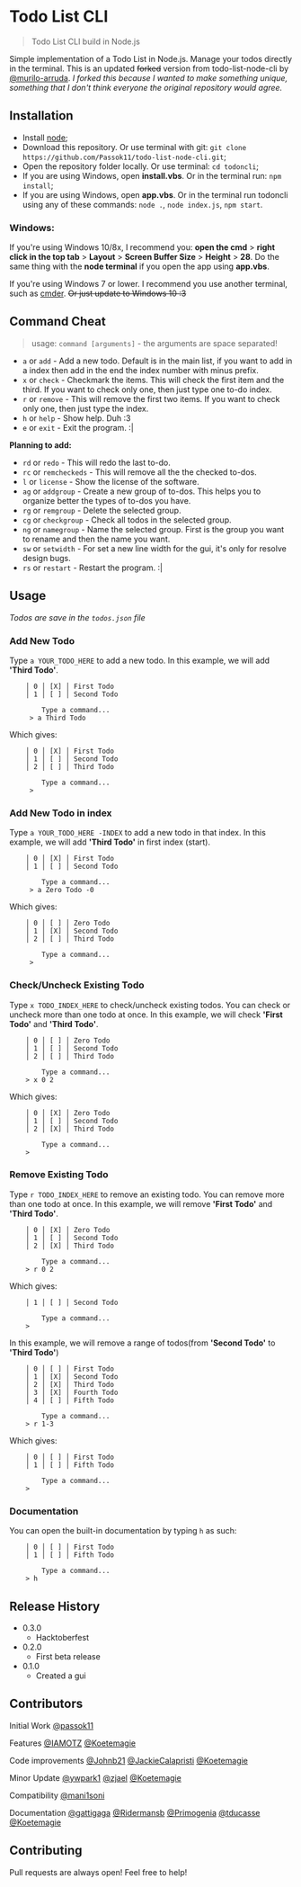 # Todo List CLI
> Todo List CLI build in Node.js

Simple implementation of a Todo List in Node.js. Manage your todos directly in the terminal. This is an updated ~~forked~~ version from todo-list-node-cli by [@murilo-arruda](https://github.com/murilo-arruda). *I forked this because I wanted to make something unique, something that I don't think everyone the original repository would agree.*

## Installation

- Install [node](https://nodejs.org/);
- Download this repository. Or use terminal with git: `git clone https://github.com/Passok11/todo-list-node-cli.git`;
- Open the repository folder locally. Or use terminal: `cd todoncli`;
- If you are using Windows, open **install.vbs**. Or in the terminal run: `npm install`;
- If you are using Windows, open **app.vbs**. Or in the terminal run todoncli using any of these commands: `node .`, `node index.js`, `npm start`.

### Windows:

If you're using Windows 10/8x, I recommend you: **open the cmd** > **right click in the top tab** > **Layout** > **Screen Buffer Size** > **Height** > **28**.
Do the same thing with the **node terminal** if you open the app using **app.vbs**.

If you're using Windows 7 or lower. I recommend you use another terminal, such as [cmder](http://cmder.net/). ~~Or just update to Windows 10 :3~~

## Command Cheat

> usage: `command [arguments]` - the arguments are space separated!

* `a` or `add` - Add a new todo. Default is in the main list, if you want to add in a index then add in the end the index number with minus prefix.
* `x` or `check` - Checkmark the items. This will check the first item and the third. If you want to check only one, then just type one to-do index.
* `r` or `remove` - This will remove the first two items. If you want to check only one, then just type the index.
* `h` or `help` - Show help. Duh :3
* `e` or `exit` - Exit the program. :|

**Planning to add:**
* `rd` or `redo` - This will redo the last to-do.
* `rc` or `remcheckeds` - This will remove all the the checked to-dos.
* `l` or `license` - Show the license of the software.
* `ag` or `addgroup` - Create a new group of to-dos. This helps you to organize better the types of to-dos you have.
* `rg` or `remgroup` - Delete the selected group.
* `cg` or `checkgroup` - Check all todos in the selected group.
* `ng` or `namegroup` - Name the selected group. First is the group you want to rename and then the name you want.
* `sw` or `setwidth` - For set a new line width for the gui, it's only for resolve design bugs.
* `rs` or `restart` - Restart the program. :|

## Usage

*Todos are save in the `todos.json` file*

### Add New Todo

Type `a YOUR_TODO_HERE` to add a new todo. In this example, we will add **'Third Todo'**.

```
    │ 0 │ [X] │ First Todo
    │ 1 │ [ ] │ Second Todo

        Type a command...
     > a Third Todo
```

Which gives:

```
    │ 0 │ [X] │ First Todo
    │ 1 │ [ ] │ Second Todo
    │ 2 │ [ ] │ Third Todo

        Type a command...
     >
```

### Add New Todo in index

Type `a YOUR_TODO_HERE -INDEX` to add a new todo in that index. In this example, we will add **'Third Todo'** in first index (start).

```
    │ 0 │ [X] │ First Todo
    │ 1 │ [ ] │ Second Todo

        Type a command...
     > a Zero Todo -0
```

Which gives:

```
    │ 0 │ [ ] │ Zero Todo
    │ 1 │ [X] │ Second Todo
    │ 2 │ [ ] │ Third Todo

        Type a command...
     >
```

### Check/Uncheck Existing Todo

Type `x TODO_INDEX_HERE` to check/uncheck existing todos. You can check or uncheck more than one todo at once. In this example, we will check **'First Todo'** and **'Third Todo'**.

```
    │ 0 │ [ ] │ Zero Todo
    │ 1 │ [ ] │ Second Todo
    │ 2 │ [ ] │ Third Todo

        Type a command...
    > x 0 2
```

Which gives:

```
    │ 0 │ [X] │ Zero Todo
    │ 1 │ [ ] │ Second Todo
    │ 2 │ [X] │ Third Todo

        Type a command...
    >
```

### Remove Existing Todo

Type `r TODO_INDEX_HERE` to remove an existing todo. You can remove more than one todo at once. In this example, we will remove **'First Todo'** and **'Third Todo'**.

```
    │ 0 │ [X] │ Zero Todo
    │ 1 │ [ ] │ Second Todo
    │ 2 │ [X] │ Third Todo

        Type a command...
    > r 0 2
```

Which gives:

```
    │ 1 │ [ ] │ Second Todo

        Type a command...
    >
```

In this example, we will remove a range of todos(from **'Second Todo'** to **'Third Todo'**)
```
    │ 0 │ [ ] │ First Todo
    │ 1 │ [X] │ Second Todo
    │ 2 │ [X] │ Third Todo
    │ 3 │ [X] │ Fourth Todo
    │ 4 │ [ ] │ Fifth Todo

        Type a command...
    > r 1-3
```

Which gives:

```
    │ 0 │ [ ] │ First Todo
    │ 1 │ [ ] │ Fifth Todo

        Type a command...
    >
```

### Documentation

You can open the built-in documentation by typing `h` as such:

```
    │ 0 │ [ ] │ First Todo
    │ 1 │ [ ] │ Fifth Todo

        Type a command...
    > h
```

## Release History
* 0.3.0
    * Hacktoberfest
* 0.2.0
    * First beta release
* 0.1.0
    * Created a gui

## Contributors

Initial Work
[@passok11](https://twitter.com/passocabr)

Features
[@IAMOTZ](https://github.com/IAMOTZ)
[@Koetemagie](https://github.com/Koetemagie)

Code improvements
[@Johnb21](https://github.com/Johnb21)
[@JackieCalapristi](https://github.com/JackieCalapristi)
[@Koetemagie](https://github.com/Koetemagie)

Minor Update
[@ywpark1](https://github.com/ywpark1)
[@zjael](https://github.com/zjael)
[@Koetemagie](https://github.com/Koetemagie)

Compatibility
[@mani1soni](https://github.com/mani1soni)

Documentation
[@gattigaga](https://github.com/gattigaga)
[@Ridermansb](https://github.com/Ridermansb)
[@Primogenia](https://github.com/Primogenia)
[@tducasse](https://github.com/tducasse)
[@Koetemagie](https://github.com/Koetemagie)

## Contributing

Pull requests are always open! Feel free to help!